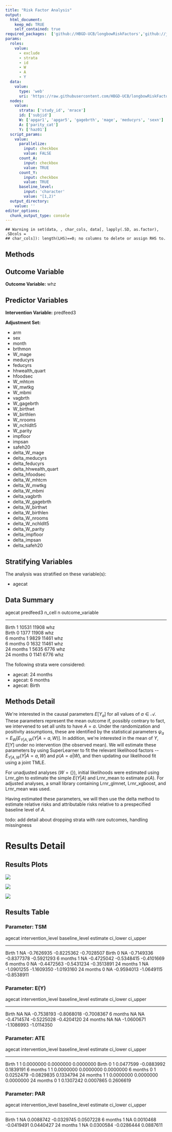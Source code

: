 ```yaml
---
title: "Risk Factor Analysis"
output: 
  html_document:
    keep_md: TRUE
    self_contained: true
required_packages:  ['github://HBGD-UCB/longbowRiskFactors','github://jeremyrcoyle/skimr@vector_types', 'github://tlverse/delayed']
params:
  roles:
    value:
      - exclude
      - strata
      - id
      - W
      - A
      - Y
  data: 
    value: 
      type: 'web'
      uri: 'https://raw.githubusercontent.com/HBGD-UCB/longbowRiskFactors/master/inst/sample_data/birthwt_data.rdata'
  nodes:
    value:
      strata: ['study_id', 'mrace']
      id: ['subjid']
      W: ['apgar1', 'apgar5', 'gagebrth', 'mage', 'meducyrs', 'sexn']
      A: ['parity_cat']
      Y: ['haz01']
  script_params:
    value:
      parallelize:
        input: checkbox
        value: FALSE
      count_A:
        input: checkbox
        value: TRUE
      count_Y:
        input: checkbox
        value: TRUE        
      baseline_level:
        input: 'character'
        value: "[1,2)"
  output_directory:
    value: ''
editor_options: 
  chunk_output_type: console
---
```







```
## Warning in set(data, , char_cols, data[, lapply(.SD, as.factor), .SDcols =
## char_cols]): length(LHS)==0; no columns to delete or assign RHS to.
```

## Methods
## Outcome Variable

**Outcome Variable:** whz

## Predictor Variables

**Intervention Variable:** predfeed3

**Adjustment Set:**

* arm
* sex
* month
* brthmon
* W_mage
* meducyrs
* feducyrs
* hhwealth_quart
* hfoodsec
* W_mhtcm
* W_mwtkg
* W_mbmi
* vagbrth
* W_gagebrth
* W_birthwt
* W_birthlen
* W_nrooms
* W_nchldlt5
* W_parity
* impfloor
* impsan
* safeh20
* delta_W_mage
* delta_meducyrs
* delta_feducyrs
* delta_hhwealth_quart
* delta_hfoodsec
* delta_W_mhtcm
* delta_W_mwtkg
* delta_W_mbmi
* delta_vagbrth
* delta_W_gagebrth
* delta_W_birthwt
* delta_W_birthlen
* delta_W_nrooms
* delta_W_nchldlt5
* delta_W_parity
* delta_impfloor
* delta_impsan
* delta_safeh20

## Stratifying Variables

The analysis was stratified on these variable(s):

* agecat

## Data Summary

agecat      predfeed3    n_cell       n  outcome_variable 
----------  ----------  -------  ------  -----------------
Birth       1             10531   11908  whz              
Birth       0              1377   11908  whz              
6 months    1              9829   11461  whz              
6 months    0              1632   11461  whz              
24 months   1              5635    6776  whz              
24 months   0              1141    6776  whz              


The following strata were considered:

* agecat: 24 months
* agecat: 6 months
* agecat: Birth



## Methods Detail

We're interested in the causal parameters $E[Y_a]$ for all values of $a \in \mathcal{A}$. These parameters represent the mean outcome if, possibly contrary to fact, we intervened to set all units to have $A=a$. Under the randomization and positivity assumptions, these are identified by the statistical parameters $\psi_a=E_W[E_{Y|A,W}(Y|A=a,W)]$.  In addition, we're interested in the mean of $Y$, $E[Y]$ under no intervention (the observed mean). We will estimate these parameters by using SuperLearner to fit the relevant likelihood factors -- $E_{Y|A,W}(Y|A=a,W)$ and $p(A=a|W)$, and then updating our likelihood fit using a joint TMLE.

For unadjusted analyses ($W=\{\}$), initial likelihoods were estimated using Lrnr_glm to estimate the simple $E(Y|A)$ and Lrnr_mean to estimate $p(A)$. For adjusted analyses, a small library containing Lrnr_glmnet, Lrnr_xgboost, and Lrnr_mean was used.

Having estimated these parameters, we will then use the delta method to estimate relative risks and attributable risks relative to a prespecified baseline level of $A$.

todo: add detail about dropping strata with rare outcomes, handling missingness







# Results Detail

## Results Plots
![](/tmp/e037ae52-0d15-4fcf-9ec7-3edab1dd22a5/8f4bb2f1-0bac-4078-92d9-38c010d10fd7/REPORT_files/figure-html/plot_tsm-1.png)<!-- -->



![](/tmp/e037ae52-0d15-4fcf-9ec7-3edab1dd22a5/8f4bb2f1-0bac-4078-92d9-38c010d10fd7/REPORT_files/figure-html/plot_ate-1.png)<!-- -->



![](/tmp/e037ae52-0d15-4fcf-9ec7-3edab1dd22a5/8f4bb2f1-0bac-4078-92d9-38c010d10fd7/REPORT_files/figure-html/plot_par-1.png)<!-- -->

## Results Table

### Parameter: TSM


agecat      intervention_level   baseline_level      estimate     ci_lower     ci_upper
----------  -------------------  ---------------  -----------  -----------  -----------
Birth       1                    NA                -0.7626935   -0.8225362   -0.7028507
Birth       0                    NA                -0.7149336   -0.8377378   -0.5921293
6 months    1                    NA                -0.4725042   -0.5348415   -0.4101669
6 months    0                    NA                -0.4472563   -0.5431234   -0.3513891
24 months   1                    NA                -1.0901255   -1.1609350   -1.0193160
24 months   0                    NA                -0.9594013   -1.0649115   -0.8538911


### Parameter: E(Y)


agecat      intervention_level   baseline_level      estimate     ci_lower     ci_upper
----------  -------------------  ---------------  -----------  -----------  -----------
Birth       NA                   NA                -0.7538193   -0.8068018   -0.7008367
6 months    NA                   NA                -0.4714574   -0.5225028   -0.4204120
24 months   NA                   NA                -1.0600671   -1.1086993   -1.0114350


### Parameter: ATE


agecat      intervention_level   baseline_level     estimate     ci_lower    ci_upper
----------  -------------------  ---------------  ----------  -----------  ----------
Birth       1                    1                 0.0000000    0.0000000   0.0000000
Birth       0                    1                 0.0477599   -0.0883992   0.1839191
6 months    1                    1                 0.0000000    0.0000000   0.0000000
6 months    0                    1                 0.0252479   -0.0829835   0.1334794
24 months   1                    1                 0.0000000    0.0000000   0.0000000
24 months   0                    1                 0.1307242    0.0007865   0.2606619


### Parameter: PAR


agecat      intervention_level   baseline_level     estimate     ci_lower    ci_upper
----------  -------------------  ---------------  ----------  -----------  ----------
Birth       1                    NA                0.0088742   -0.0329745   0.0507228
6 months    1                    NA                0.0010468   -0.0419491   0.0440427
24 months   1                    NA                0.0300584   -0.0286444   0.0887611

